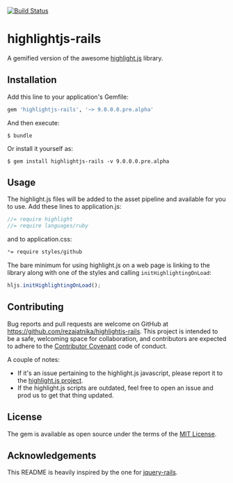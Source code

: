 [![Build Status](https://travis-ci.org/rezajatnika/highlightjs-rails.svg)](https://travis-ci.org/rezajatnika/highlightjs-rails)
# highlightjs-rails

A gemified version of the awesome [highlight.js](https://highlightjs.org) library.

## Installation

Add this line to your application's Gemfile:

```ruby
gem 'highlightjs-rails', '~> 9.0.0.0.pre.alpha'
```

And then execute:

    $ bundle

Or install it yourself as:

    $ gem install highlightjs-rails -v 9.0.0.0.pre.alpha

## Usage

The highlight.js files will be added to the asset pipeline and available for you to use. Add these lines to application.js:

```js
//= require highlight
//= require languages/ruby
```

and to application.css:

```css
*= require styles/github
```

The bare minimum for using highlight.js on a web page is linking to the library along with one of the styles and calling `initHighlightingOnLoad`:

```js
hljs.initHighlightingOnLoad();
```

## Contributing

Bug reports and pull requests are welcome on GitHub at https://github.com/rezajatnika/highlightjs-rails. This project is intended to be a safe, welcoming space for collaboration, and contributors are expected to adhere to the [Contributor Covenant](http://contributor-covenant.org) code of conduct.

A couple of notes:

* If it's an issue pertaining to the highlight.js javascript, please report it to the [highlight.js project](https://github.com/isagalaev/highlight.js).
* If the highlight.js scripts are outdated, feel free to open an issue and prod us to get that thing updated.

## License

The gem is available as open source under the terms of the [MIT License](http://opensource.org/licenses/MIT).

## Acknowledgements

This README is heavily inspired by the one for [jquery-rails](https://github.com/rails/jquery-rails).
